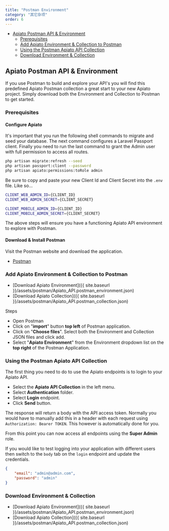 ```yaml
---
title: "Postman Environment"
category: "其它杂项"
order: 6
---
```


- [Apiato Postman API & Environment](#title)
    * [Prerequisites](#prerequisites)
    * [Add Apiato Environment & Collection to Postman ](#add-environment-collection)
    * [Using the Postman Apiato API Collection](#using-apiato-collection)
    * [Download Environment & Collection](#download)

<a name="title"></a>
## Apiato Postman API & Environment

If you use Postman to build and explore your API's you will find this predefined Apiato Postman collection a great
start to your new Apiato project. Simply download both the Environment and Collection to Postman to get started.

<a name="prerequisites"></a>
### Prerequisites

#### Configure Apiato

It's important that you run the following shell commands to migrate and seed your database. The next command configures
a Laravel Passport client. Finally you need to run the last command to grant the Admin user with full permission to
access all routes.

```bash
php artisan migrate:refresh --seed
php artisan passport:client --password
php artisan apiato:permissions:toRole admin
```

Be sure to copy and paste your new Client Id and Client Secret into the `.env` file. Like so...

```bash
CLIENT_WEB_ADMIN_ID={CLIENT_ID}
CLIENT_WEB_ADMIN_SECRET={CLIENT_SECRET}

CLIENT_MOBILE_ADMIN_ID={CLIENT_ID}
CLIENT_MOBILE_ADMIN_SECRET={CLIENT_SECRET}
```

The above steps will ensure you have a functioning Apiato API environment to explore with Postman.

#### Download & Install Postman

Visit the Postman website and download the application.

* [Postman](https://www.getpostman.com/)

<a name="add-environment-collection"></a>
### Add Apiato Environment & Collection to Postman

* [Download Apiato Environment]({{ site.baseurl }}/assets/postman/Apiato_API.postman_environment.json)
* [Download Apiato Collection]({{ site.baseurl }}/assets/postman/Apiato_API.postman_collection.json)

Steps
* Open Postman
* Click on "**import**" button **top left** of Postman application.
* Click on "**Choose files**". Select both the Environment and Collection JSON files and click add.
* Select "**Apiato Environment**" from the Environment dropdown list on the **top right** of the Postman Application.

<a name="using-apiato-collection"></a>
### Using the Postman Apiato API Collection

The first thing you need to do to use the Apiato endpoints is to login to your Apiato API.

* Select the **Apiato API Collection** in the left menu.
* Select **Authentication** folder.
* Select **Login** endpoint.
* Click **Send** button.

The response will return a body with the API access token. Normally you would have to manually add this in a header
with each request using `Authorization: Bearer TOKEN`. This however is automatically done for you.

From this point you can now access all endpoints using the **Super Admin** role.

If you would like to test logging into your application with different users then switch to the `body` tab on the
`login` endpoint and update the credentials.

```json
{
	"email": "admin@admin.com",
	"password": "admin"
}
```

<a name="download"></a>
### Download Environment & Collection

* [Download Apiato Environment]({{ site.baseurl }}/assets/postman/Apiato_API.postman_environment.json)
* [Download Apiato Collection]({{ site.baseurl }}/assets/postman/Apiato_API.postman_collection.json)

